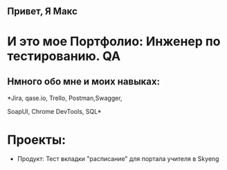 ## Привет, Я Макс
# И это мое Портфолио: Инженер по тестированию. QA
## Нмного обо мне и моих навыках:
*Jira, qase.io, Trello, Postman,Swagger,  

SoapUI, Chrome DevTools, SQL*
# Проекты:
- Продукт: Тест вкладки "расписание" для портала учителя в Skyeng
